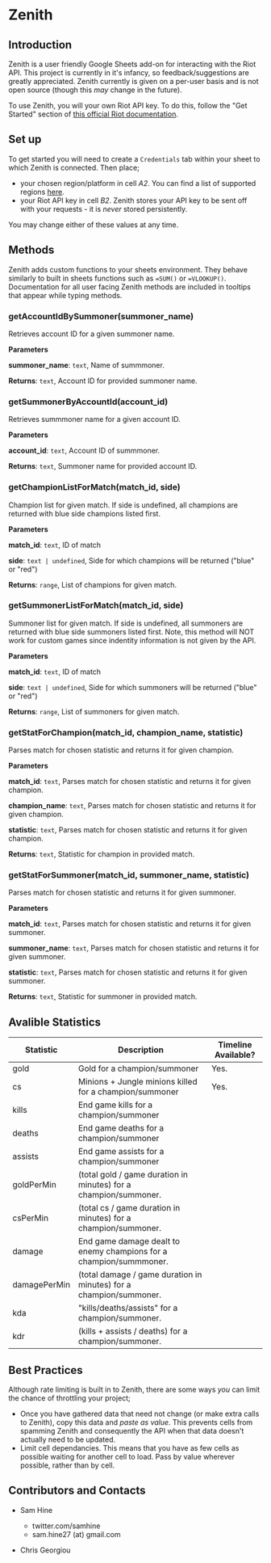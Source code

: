 # Zenith

## Introduction

Zenith is a user friendly Google Sheets add-on for interacting with the Riot API. This project is currently in it's infancy, so feedback/suggestions are greatly appreciated. Zenith currently is given on a per-user basis and is not open source (though this _may_ change in the future).

To use Zenith, you will your own Riot API key. To do this, follow the "Get Started" section of [this official Riot documentation](https://developer.riotgames.com/docs/portal).

## Set up

To get started you will need to create a `Credentials` tab within your sheet to which Zenith is connected. Then place;

- your chosen region/platform in cell _A2_. You can find a list of supported regions [here](https://developer.riotgames.com/docs/lol#_routing-values).
- your Riot API key in cell _B2_. Zenith stores your API key to be sent off with your requests - it is _never_ stored persistently.

You may change either of these values at any time.

## Methods

Zenith adds custom functions to your sheets environment. They behave similarly to built in sheets functions such as `=SUM()` or `=VLOOKUP()`. Documentation for all user facing Zenith methods are included in tooltips that appear while typing methods.

### getAccountIdBySummoner(summoner_name)

Retrieves account ID for a given summoner name.

**Parameters**

**summoner_name**: `text`, Name of summmoner.

**Returns**: `text`, Account ID for provided summoner name.

### getSummonerByAccountId(account_id)

Retrieves summmoner name for a given account ID.

**Parameters**

**account_id**: `text`, Account ID of summmoner.

**Returns**: `text`, Summoner name for provided account ID.

### getChampionListForMatch(match_id, side)

Champion list for given match. If side is undefined, all champions are returned with blue side champions listed first.

**Parameters**

**match_id**: `text`, ID of match

**side**: `text | undefined`, Side for which champions will be returned ("blue" or "red")

**Returns**: `range`, List of champions for given match.

### getSummonerListForMatch(match_id, side)

Summoner list for given match. If side is undefined, all summoners are returned with blue side summoners listed first. Note, this method will NOT work for custom games since indentity information is not given by the API.

**Parameters**

**match_id**: `text`, ID of match

**side**: `text | undefined`, Side for which summoners will be returned ("blue" or "red")

**Returns**: `range`, List of summoners for given match.

### getStatForChampion(match_id, champion_name, statistic)

Parses match for chosen statistic and returns it for given champion.

**Parameters**

**match_id**: `text`, Parses match for chosen statistic and returns it for given champion.

**champion_name**: `text`, Parses match for chosen statistic and returns it for given champion.

**statistic**: `text`, Parses match for chosen statistic and returns it for given champion.

**Returns**: `text`, Statistic for champion in provided match.

### getStatForSummoner(match_id, summoner_name, statistic)

Parses match for chosen statistic and returns it for given summoner.

**Parameters**

**match_id**: `text`, Parses match for chosen statistic and returns it for given summoner.

**summoner_name**: `text`, Parses match for chosen statistic and returns it for given summoner.

**statistic**: `text`, Parses match for chosen statistic and returns it for given summoner.

**Returns**: `text`, Statistic for summoner in provided match.

## Avalible Statistics

| Statistic    | Description                                                        | Timeline Available? |
| ------------ | ------------------------------------------------------------------ | ------------------- |
| gold         | Gold for a champion/summoner                                       | Yes.                |
| cs           | Minions + Jungle minions killed for a champion/summoner            | Yes.                |
| kills        | End game kills for a champion/summoner                             |                     |
| deaths       | End game deaths for a champion/summoner                            |                     |
| assists      | End game assists for a champion/summoner                           |                     |
| goldPerMin   | (total gold / game duration in minutes) for a champion/summoner.   |                     |
| csPerMin     | (total cs / game duration in minutes) for a champion/summoner.     |                     |
| damage       | End game damage dealt to enemy champions for a champion/summmoner. |                     |
| damagePerMin | (total damage / game duration in minutes) for a champion/summoner. |                     |
| kda          | "kills/deaths/assists" for a champion/summoner.                    |                     |
| kdr          | (kills + assists / deaths) for a champion/summoner.                |                     |

## Best Practices

Although rate limiting is built in to Zenith, there are some ways _you_ can limit the chance of throttling your project;

- Once you have gathered data that need not change (or make extra calls to Zenith), copy this data and _paste as value_. This prevents cells from spamming Zenith and consequently the API when that data doesn't actually need to be updated.
- Limit cell dependancies. This means that you have as few cells as possible waiting for another cell to load. Pass by value wherever possible, rather than by cell.

## Contributors and Contacts

- Sam Hine

  - twitter.com/samhine
  - sam.hine27 (at) gmail.com

- Chris Georgiou
